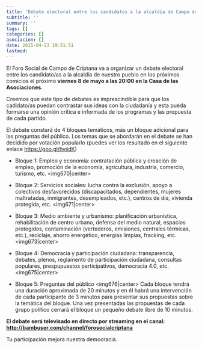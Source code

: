 ```yaml
---
title: 'Debate electoral entre los candidatos a la alcaldía de Campo de Criptana'
subtitle: ''
summary: ''
tags: []
categories: []
asociacion: []
date: 2015-04-23 19:51:51
lastmod:
---
```


El Foro Social de Campo de Criptana va a organizar un debate electoral entre los candidato/as a la alcaldía de nuestro pueblo en los próximos comicios el próximo **viernes 8 de mayo a las 20:00 en la Casa de las Asociaciones**. 

Creemos que este tipo de debates es imprescindible para que los cadidato/as puedan contrastar sus ideas con la ciudadanía y esta pueda formarse una opinión crítica e informada de los programas y las propuesta de cada partido. 

El debate constará de 4 bloques temáticos, más un bloque adicional para las preguntas del público. Los temas que se abordarán en el debate se han decidido por votación popularlo (puedes ver los resultado en el siguiente enlace https://goo.gl/hyiidK)


-  Bloque 1: Empleo y economía: contratación pública y creación de empleo, promoción de la economía, agricultura, industria, comercio, turismo, etc.
<img670|center>

-  Bloque 2: Servicios sociales: lucha  contra la exclusión, apoyo a colectivos desfavorecidos (discapacitados, dependientes, mujeres maltratadas, inmigrantes, desempleados, etc.), centros de día, vivienda protegida, etc.
<img671|center>

-  Bloque 3: Medio ambiente y urbanismo: planificación urbanística, rehabilitación de centro urbano, defensa del medio natural, espacios protegidos, contaminación (vertederos, emisiones, centrales térmicas, etc.), reciclaje, ahorro energético, energías limpias, fracking, etc. 
<img673|center>

-  Bloque 4: Democracia y participación ciudadana: transparencia, debates, plenos, reglamento de participación ciudadana, consultas populares, prespupuestos participativos, democracia 4.0, etc.
<img675|center>

-  Bloque 5: Preguntas del público
<img676|center>
Cada bloque tendrá una duración aproximada de 20 minutos y en él habrá una intervención de cada participante de 3 minutos para presentar sus propuestas sobre la temática del bloque. Una vez presentadas las propuestas de cada grupo político cerrará el bloque un pequeño debate libre de 10 minutos. 

**El debate será televisado en directo por streaming en el canal: http://bambuser.com/channel/forosocialcriptana**

 

Tu participación mejora nuestra democracia.